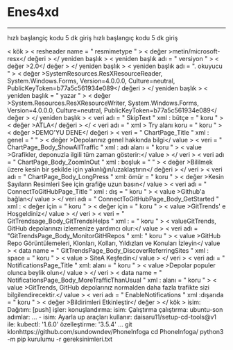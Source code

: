 # Enes4xd
---
hızlı başlangiç kodu 5 dk giriş
hızlı başlangıç ​​kodu 5 dk giriş

< kök > < resheader name = " resmimetype " > < değer >metin/microsoft-resx</ değeri > </ yeniden başlık > < yeniden başlık adı = " versiyon " > < değer >2.0</ değer > </ yeniden başlık > < yeniden başlık adı = ". okuyucu " > < değer >SystemResources.ResXResourceReader, System.Windows.Forms, Version=4.0.0.0, Culture=neutral, PublicKeyToken=b77a5c561934e089</ değeri > </ yeniden başlık > < yeniden başlık = " yazar " > < değer >System.Resources.ResXResourceWriter, System.Windows.Forms, Version=4.0.0.0, Culture=neutral, PublicKeyToken=b77a5c561934e089</ değer > </ yeniden başlık > < veri adı = " SkipText " xml : bütçe = " koru " > < değer >ATLA</ değeri > </ < veri adı = " xml > Try alanı koru = " koru " > < değer >DEMO'YU DENE</ değeri > < veri = " ChartPage_Title " xml : genel = " " > < değer >Depolarınız genel hakkında bilgi</ value > < veri = " ChartPage_Body_ShowAllTraffic " xml : adı alanı = " koru " > < value >Grafikler, deponuzla ilgili tüm zaman gösterir:</ value > </ veri > < veri adı = " ChartPage_Body_ZoomInOut " xml : boşluk = " " > < değer >Bililmek üzere kesin bir şekilde için yakınlığın/uzaklaştırın</ değeri > </ veri > < veri adı = " ChartPage_Body_LongPress " xml: ömür = " koru " > < değer >Kesin Sayıların Resimleri See için grafiğe uzun basın</ value > < veri adı = " ConnectToGitHubPage_Title " xml : dış = " koru " > < value >Github'a bağlan</ value > </ veri adı = " ConnectToGitHubPage_Body_GetStarted " xml : < değer için = " koru " > < değer için = " koru " > < value >GitTrends' e Hoşgeldiniz</ value > </ veri > < veri = " GitTrendsage_Body_GitTrendsHelps " xml : = " koru " > < valueGitTrends, GitHub depolarınızı izlemenize yardımcı olur:</ value > < veri adı = "GitTrendsPage_Body_MonitorGitHRepos " xml: " koru " > < value >GitHub Repo Görüntülemeleri, Klonları, Kolları, Yıldızları ve Konuları İzleyin</ value > < data name = " GitTrendsPage_Body_DiscoverReferringSites " xml : space = " koru " > < value > SiteA Keşfedin</ value > </ veri > < veri adı = " NotificationsPage_Title " xml: alanı = " koru " > < value >Depolar populer olunca beylik olun</ value > </ veri > < data name = " NotificationsPage_Body_MoreTrafficThanUsual " xml : alanı = " koru " > < value >GitTrends, GitHub depolarınız normalden daha fazla trafikte sizi bilgilendirecektir.</ value > < veri adı = " EnableNotifications " xml :dışarıda = " koru " > < değer >Bildirimleri Etkinleştir</ değer > </ kök > isim: Dağıtım: [push] işler: konuşlandırma: isim: Çalıştırma çalıştırma: ubuntu-son adımlar: ... - isim: Ayarla up araçları kullanır: daisaru11/setup-cd-tools@v1 ile: kubectl: '1.6.0' özelleştirme: '3.5.4' ... git klonhttps://github.com/sundowndev/PhoneInfoga cd PhoneInfoga/ python3 -m pip kurulumu -r gereksinimleri.txt

